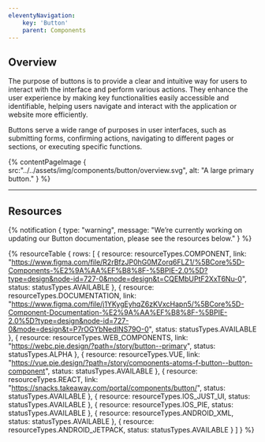 ```yaml
---
eleventyNavigation:
    key: 'Button'
    parent: Components
---
```


## Overview
The purpose of buttons is to provide a clear and intuitive way for users to interact with the interface and perform various actions. They enhance the user experience by making key functionalities easily accessible and identifiable, helping users navigate and interact with the application or website more efficiently.

Buttons serve a wide range of purposes in user interfaces, such as submitting forms, confirming actions, navigating to different pages or sections, or executing specific functions.


{% contentPageImage {
    src:"../../assets/img/components/button/overview.svg",
    alt: "A large primary button."
} %}

---

## Resources

{% notification {
  type: "warning",
  message: "We’re currently working on updating our Button documentation, please see the resources below."
} %}

{% resourceTable {
    rows: [
        {
            resource: resourceTypes.COMPONENT,
            link: "https://www.figma.com/file/R2rBfzJP0hG0MZorq6FLZ1/%5BCore%5D-Components-%E2%9A%AA%EF%B8%8F-%5BPIE-2.0%5D?type=design&node-id=727-0&mode=design&t=CQEMbUPtF2XxT6Nu-0",
            status: statusTypes.AVAILABLE
        },
        {
            resource: resourceTypes.DOCUMENTATION,
            link: "https://www.figma.com/file/j1YKygEyhqZ6zKVxcHapn5/%5BCore%5D-Component-Documentation-%E2%9A%AA%EF%B8%8F-%5BPIE-2.0%5D?type=design&node-id=727-0&mode=design&t=P7rOGYbNedINS79O-0",
            status: statusTypes.AVAILABLE
        },
        {
            resource: resourceTypes.WEB_COMPONENTS,
            link: "https://webc.pie.design/?path=/story/button--primary",
            status: statusTypes.ALPHA
        },
        {
            resource: resourceTypes.VUE,
            link: "https://vue.pie.design/?path=/story/components-atoms-f-button--button-component",
            status: statusTypes.AVAILABLE
        },
        {
            resource: resourceTypes.REACT,
            link: "https://snacks.takeaway.com/portal/components/button/",
            status: statusTypes.AVAILABLE
        },
        {
            resource: resourceTypes.IOS_JUST_UI,
            status: statusTypes.AVAILABLE
        },
        {
            resource: resourceTypes.IOS_PIE,
            status: statusTypes.AVAILABLE
        },
        {
            resource: resourceTypes.ANDROID_XML,
            status: statusTypes.AVAILABLE
        },
        {
            resource: resourceTypes.ANDROID_JETPACK,
            status: statusTypes.AVAILABLE
        }
    ]
} %}
